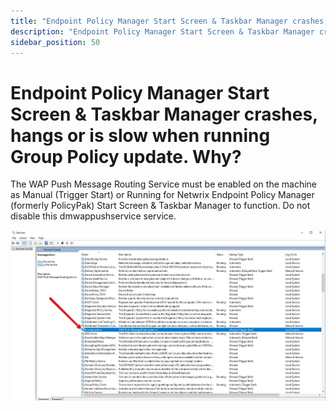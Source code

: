 ```yaml
---
title: "Endpoint Policy Manager Start Screen & Taskbar Manager crashes, hangs or is slow when running Group Policy update. Why?"
description: "Endpoint Policy Manager Start Screen & Taskbar Manager crashes, hangs or is slow when running Group Policy update. Why?"
sidebar_position: 50
---
```


# Endpoint Policy Manager Start Screen & Taskbar Manager crashes, hangs or is slow when running Group Policy update. Why?

The WAP Push Message Routing Service must be enabled on the machine as Manual (Trigger Start) or
Running for Netwrix Endpoint Policy Manager (formerly PolicyPak) Start Screen & Taskbar Manager to
function.
Do not disable this dmwappushservice service.

![537_1_asdfghkyhj](../assets/537_1_asdfghkyhj.webp)
